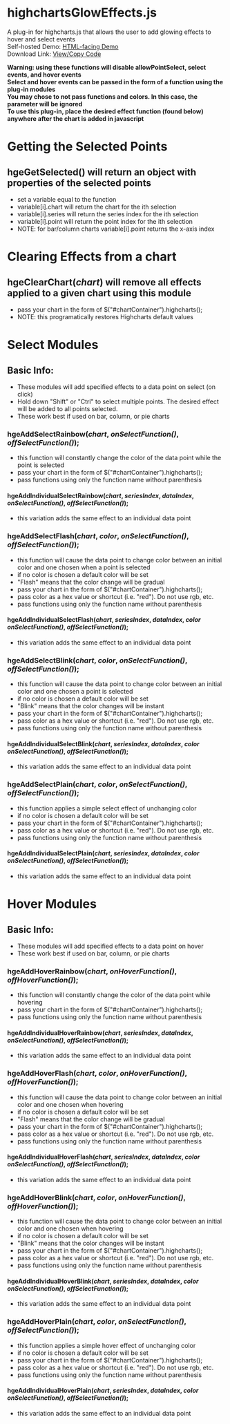 # highchartsGlowEffects.js  
A plug-in for highcharts.js that allows the user to add glowing effects to hover and select events  
Self-hosted Demo:  [HTML-facing Demo](http://www.brandenkeck.com/res/downloads/hge/Demos/hgeDemo.html)  
Download Link:  [View/Copy Code](http://www.brandenkeck.com/res/downloads/hge/highchartsGlowEffects.js)  
  
**Warning: using these functions will disable allowPointSelect, select events, and hover events**  
**Select and hover events can be passed in the form of a function using the plug-in modules**  
**You may chose to not pass functions and colors.  In this case, the parameter will be ignored**  
**To use this plug-in, place the desired effect function (found below) anywhere after the chart is added in javascript**  

# Getting the Selected Points  
## hgeGetSelected() will return an object with properties of the selected points
+ set a variable equal to the function
+ variable[i].chart will return the chart for the ith selection
+ variable[i].series will return the series index for the ith selection
+ variable[i].point will return the point index for the ith selection
+ NOTE: for bar/column charts variable[i].point returns the x-axis index
  
# Clearing Effects from a chart
## hgeClearChart(*chart*) will remove all effects applied to a given chart using this module
+ pass your chart in the form of $("#chartContainer").highcharts(); 
+ NOTE:  this programatically restores Highcharts default values
  
# Select Modules  

## Basic Info:  
+ These modules will add specified effects to a data point on select (on click)
+ Hold down "Shift" or "Ctrl" to select multiple points.  The desired effect will be added to all points selected.
+ These work best if used on bar, column, or pie charts
  
### hgeAddSelectRainbow(*chart*, *onSelectFunction()*, *offSelectFunction()*);  
+ this function will constantly change the color of the data point while the point is selected
+ pass your chart in the form of $("#chartContainer").highcharts();  
+ pass functions using only the function name without parenthesis
#### hgeAddIndividualSelectRainbow(*chart*, *seriesIndex*, *dataIndex*, *onSelectFunction()*, *offSelectFunction()*);
+ this variation adds the same effect to an individual data point
  
### hgeAddSelectFlash(*chart*, *color*, *onSelectFunction()*, *offSelectFunction()*);  
+ this function will cause the data point to change color between an initial color and one chosen when a point is selected
+ if no color is chosen a default color will be set
+ "Flash" means that the color change will be gradual
+ pass your chart in the form of $("#chartContainer").highcharts();  
+ pass color as a hex value or shortcut (i.e. "red").  Do not use rgb, etc.
+ pass functions using only the function name without parenthesis
#### hgeAddIndividualSelectFlash(*chart*, *seriesIndex*, *dataIndex*, *color* *onSelectFunction()*, *offSelectFunction()*);  
+ this variation adds the same effect to an individual data point
  
### hgeAddSelectBlink(*chart*, *color*, *onSelectFunction()*, *offSelectFunction()*);  
+ this function will cause the data point to change color between an initial color and one chosen a point is selected
+ if no color is chosen a default color will be set
+ "Blink" means that the color changes will be instant
+ pass your chart in the form of $("#chartContainer").highcharts();  
+ pass color as a hex value or shortcut (i.e. "red").  Do not use rgb, etc.
+ pass functions using only the function name without parenthesis
#### hgeAddIndividualSelectBlink(*chart*, *seriesIndex*, *dataIndex*, *color* *onSelectFunction()*, *offSelectFunction()*);  
+ this variation adds the same effect to an individual data point
  
### hgeAddSelectPlain(*chart*, *color*, *onSelectFunction()*, *offSelectFunction()*);  
+ this function applies a simple select effect of unchanging color
+ if no color is chosen a default color will be set
+ pass your chart in the form of $("#chartContainer").highcharts();  
+ pass color as a hex value or shortcut (i.e. "red").  Do not use rgb, etc.
+ pass functions using only the function name without parenthesis
#### hgeAddIndividualSelectPlain(*chart*, *seriesIndex*, *dataIndex*, *color* *onSelectFunction()*, *offSelectFunction()*);  
+ this variation adds the same effect to an individual data point
  
# Hover Modules  

## Basic Info:  
+ These modules will add specified effects to a data point on hover
+ These work best if used on bar, column, or pie charts
  
### hgeAddHoverRainbow(*chart*, *onHoverFunction()*, *offHoverFunction()*);  
+ this function will constantly change the color of the data point while hovering
+ pass your chart in the form of $("#chartContainer").highcharts();  
+ pass functions using only the function name without parenthesis
#### hgeAddIndividualHoverRainbow(*chart*, *seriesIndex*, *dataIndex*, *onSelectFunction()*, *offSelectFunction()*);
+ this variation adds the same effect to an individual data point
  
### hgeAddHoverFlash(*chart*, *color*, *onHoverFunction()*, *offHoverFunction()*);  
+ this function will cause the data point to change color between an initial color and one chosen when hovering
+ if no color is chosen a default color will be set
+ "Flash" means that the color change will be gradual
+ pass your chart in the form of $("#chartContainer").highcharts();  
+ pass color as a hex value or shortcut (i.e. "red").  Do not use rgb, etc.
+ pass functions using only the function name without parenthesis
#### hgeAddIndividualHoverFlash(*chart*, *seriesIndex*, *dataIndex*, *color* *onSelectFunction()*, *offSelectFunction()*);  
+ this variation adds the same effect to an individual data point
  
### hgeAddHoverBlink(*chart*, *color*, *onHoverFunction()*, *offHoverFunction()*);  
+ this function will cause the data point to change color between an initial color and one chosen when hovering
+ if no color is chosen a default color will be set
+ "Blink" means that the color changes will be instant
+ pass your chart in the form of $("#chartContainer").highcharts();  
+ pass color as a hex value or shortcut (i.e. "red").  Do not use rgb, etc.
+ pass functions using only the function name without parenthesis  
#### hgeAddIndividualHoverBlink(*chart*, *seriesIndex*, *dataIndex*, *color* *onSelectFunction()*, *offSelectFunction()*);  
+ this variation adds the same effect to an individual data point

### hgeAddHoverPlain(*chart*, *color*, *onSelectFunction()*, *offSelectFunction()*);  
+ this function applies a simple hover effect of unchanging color
+ if no color is chosen a default color will be set
+ pass your chart in the form of $("#chartContainer").highcharts();  
+ pass color as a hex value or shortcut (i.e. "red").  Do not use rgb, etc.
+ pass functions using only the function name without parenthesis
#### hgeAddIndividualHoverPlain(*chart*, *seriesIndex*, *dataIndex*, *color* *onSelectFunction()*, *offSelectFunction()*);  
+ this variation adds the same effect to an individual data point
